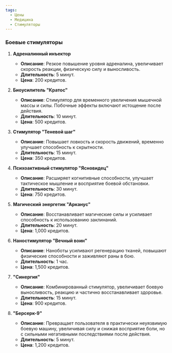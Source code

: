 ```yaml
---
tags:
  - Цены
  - Медицина
  - Стимуляторы
---
```


### Боевые стимуляторы

1. **Адреналинный инъектор**
    
    - **Описание**: Резкое повышение уровня адреналина, увеличивает скорость реакции, физическую силу и выносливость.
    - **Длительность**: 5 минут.
    - **Цена**: 200 кредитов.
2. **Биоусилитель "Кратос"**
    
    - **Описание**: Стимулятор для временного увеличения мышечной массы и силы. Побочные эффекты включают истощение после действия.
    - **Длительность**: 10 минут.
    - **Цена**: 500 кредитов.
3. **Стимулятор "Теневой шаг"**
    
    - **Описание**: Повышает ловкость и скорость движений, временно улучшает способность к скрытности.
    - **Длительность**: 15 минут.
    - **Цена**: 350 кредитов.
4. **Психоактивный стимулятор "Ясновидец"**
    
    - **Описание**: Расширяет когнитивные способности, улучшает тактическое мышление и восприятие боевой обстановки.
    - **Длительность**: 30 минут.
    - **Цена**: 750 кредитов.
5. **Магический энергетик "Арканус"**
    
    - **Описание**: Восстанавливает магические силы и усиливает способность к использованию заклинаний.
    - **Длительность**: 20 минут.
    - **Цена**: 1,000 кредитов.
6. **Наностимулятор "Вечный воин"**
    
    - **Описание**: Наноботы усиливают регенерацию тканей, повышают физические способности и заживляют раны в бою.
    - **Длительность**: 1 час.
    - **Цена**: 1,500 кредитов.
7. **"Синергия"**
    
    - **Описание**: Комбинированный стимулятор, увеличивает боевую выносливость, реакцию и частично восстанавливает здоровье.
    - **Длительность**: 15 минут.
    - **Цена**: 900 кредитов.
8. **"Берсерк-9"**
    
    - **Описание**: Превращает пользователя в практически неуязвимую боевую машину, увеличивая силу и снижая восприятие боли, но с сильными негативными последствиями после действия.
    - **Длительность**: 5 минут.
    - **Цена**: 1,200 кредитов.